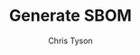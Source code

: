 ---
layout: post
repolink: "https://github.com/christyson/GenerateSBOM"
title: "Generate SBOM"
description: "Python script to generate a Software Bill of Materials (SBOM) for an application in either CycloneDX or SPDX format."
author: "Chris Tyson"
author-link: "https://github.com/christyson"
content-type: "results_collection_and_display"
repo: "github"
repo_title: "Generate SBOM"
---